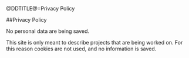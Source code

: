 @DDTITLE@=Privacy Policy

##Privacy Policy

No personal data are being saved.

This site is only meant to describe projects that are being worked on.
For this reason cookies are not used, and no information is saved.
